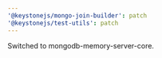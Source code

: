 ```yaml
---
'@keystonejs/mongo-join-builder': patch
'@keystonejs/test-utils': patch
---
```


Switched to mongodb-memory-server-core.
